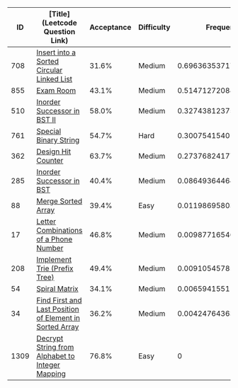|ID|[Title](Leetcode Question Link)|Acceptance|Difficulty|Frequency|
|----|-----|----|---|---|
|708|[Insert into a Sorted Circular Linked List]( https://leetcode.com/problems/insert-into-a-sorted-circular-linked-list)|31.6%|Medium|0.6963635371787209|
|855|[Exam Room]( https://leetcode.com/problems/exam-room)|43.1%|Medium|0.5147127208812607|
|510|[Inorder Successor in BST II]( https://leetcode.com/problems/inorder-successor-in-bst-ii)|58.0%|Medium|0.3274381237537068|
|761|[Special Binary String]( https://leetcode.com/problems/special-binary-string)|54.7%|Hard|0.3007541540191337|
|362|[Design Hit Counter]( https://leetcode.com/problems/design-hit-counter)|63.7%|Medium|0.2737682417732349|
|285|[Inorder Successor in BST]( https://leetcode.com/problems/inorder-successor-in-bst)|40.4%|Medium|0.08649364464568089|
|88|[Merge Sorted Array]( https://leetcode.com/problems/merge-sorted-array)|39.4%|Easy|0.011986958032982505|
|17|[Letter Combinations of a Phone Number]( https://leetcode.com/problems/letter-combinations-of-a-phone-number)|46.8%|Medium|0.00987716546167603|
|208|[Implement Trie (Prefix Tree)]( https://leetcode.com/problems/implement-trie-prefix-tree)|49.4%|Medium|0.009105457856626612|
|54|[Spiral Matrix]( https://leetcode.com/problems/spiral-matrix)|34.1%|Medium|0.0065941551175130245|
|34|[Find First and Last Position of Element in Sorted Array]( https://leetcode.com/problems/find-first-and-last-position-of-element-in-sorted-array)|36.2%|Medium|0.004247643638268045|
|1309|[Decrypt String from Alphabet to Integer Mapping]( https://leetcode.com/problems/decrypt-string-from-alphabet-to-integer-mapping)|76.8%|Easy|0|
